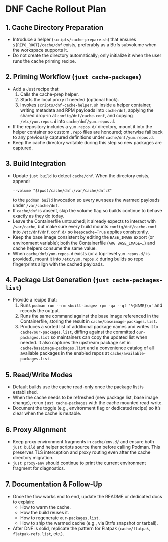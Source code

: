 # DNF Cache Rollout Plan

## 1. Cache Directory Preparation
- Introduce a helper (`scripts/cache-prepare.sh`) that ensures `${REPO_ROOT}/cache/dnf` exists, preferably as a Btrfs subvolume when the workspace supports it.
- Do not create the directory automatically; only initialize it when the user runs the cache priming recipe.

## 2. Priming Workflow (`just cache-packages`)
- Add a Just recipe that:
  1. Calls the cache-prep helper.
  2. Starts the local proxy if needed (optional hook).
  3. Invokes `scripts/dnf-cache-helper.sh` inside a helper container, writing metadata and RPM payloads into `cache/dnf`, applying the shared drop-in at `config/dnf/cache.conf`, and copying `/etc/yum.repos.d` into `cache/dnf/yum.repos.d`.
- If the repository includes a `yum.repos.d/` directory, mount it into the helper container so custom `.repo` files are honoured; otherwise fall back to any previously captured definitions under `cache/dnf/yum.repos.d`.
- Keep the cache directory writable during this step so new packages are captured.

## 3. Build Integration
- Update `just build` to detect `cache/dnf`. When the directory exists, append:
  ```
  --volume "$(pwd)/cache/dnf:/var/cache/dnf:Z"
  ```
  to the `podman build` invocation so every `RUN` sees the warmed payloads under `/var/cache/dnf`.
- If `cache/dnf` is absent, skip the volume flag so builds continue to behave exactly as they do today.
- Leave the Containerfile untouched; it already expects to interact with `/var/cache`, but make sure every build mounts `config/dnf/cache.conf` into `/etc/dnf/dnf.conf.d/` so `keepcache=True` applies consistently.
- Keep the base image consistent by editing the `BASE_IMAGE` export (or environment variable); both the Containerfile (`ARG BASE_IMAGE=…`) and cache helpers consume the same value.
- When `cache/dnf/yum.repos.d` exists (or a top-level `yum.repos.d/` is provided), mount it into `/etc/yum.repos.d` during builds so repo fingerprints align with the cached payloads.

## 4. Package List Generation (`just cache-packages-list`)
- Provide a recipe that:
  1. Runs `podman run --rm <built-image> rpm -qa --qf '%{NAME}\n'` and records the output.
  2. Runs the same command against the base image referenced in the Containerfile, storing the result in `cache/baseimage-packages.list`.
  3. Produces a sorted list of additional package names and writes it to `cache/our-packages.list`, diffing against the committed `our-packages.list` so maintainers can copy the updated list when needed. It also captures the upstream package set in `cache/baseimage-packages.list` and a convenience catalog of all available packages in the enabled repos at `cache/available-packages.list`.

## 5. Read/Write Modes
- Default builds use the cache read-only once the package list is established.
- When the cache needs to be refreshed (new package list, base image change), rerun `just cache-packages` with the cache mounted read-write.
- Document the toggle (e.g., environment flag or dedicated recipe) so it’s clear when the cache is mutable.

## 6. Proxy Alignment
- Keep proxy environment fragments in `cache/env.d/` and ensure both `just build` and helper scripts source them before calling Podman. This preserves TLS interception and proxy routing even after the cache directory migration.
- `just proxy-env` should continue to print the current environment fragment for diagnostics.

## 7. Documentation & Follow-Up
- Once the flow works end to end, update the README or dedicated docs to explain:
  - How to warm the cache.
  - How the build reuses it.
  - How to regenerate `our-packages.list`.
  - How to ship the warmed cache (e.g., via Btrfs snapshot or tarball).
- After DNF is solid, replicate the pattern for Flatpak (`cache/flatpak`, `flatpak-refs.list`, etc.).
